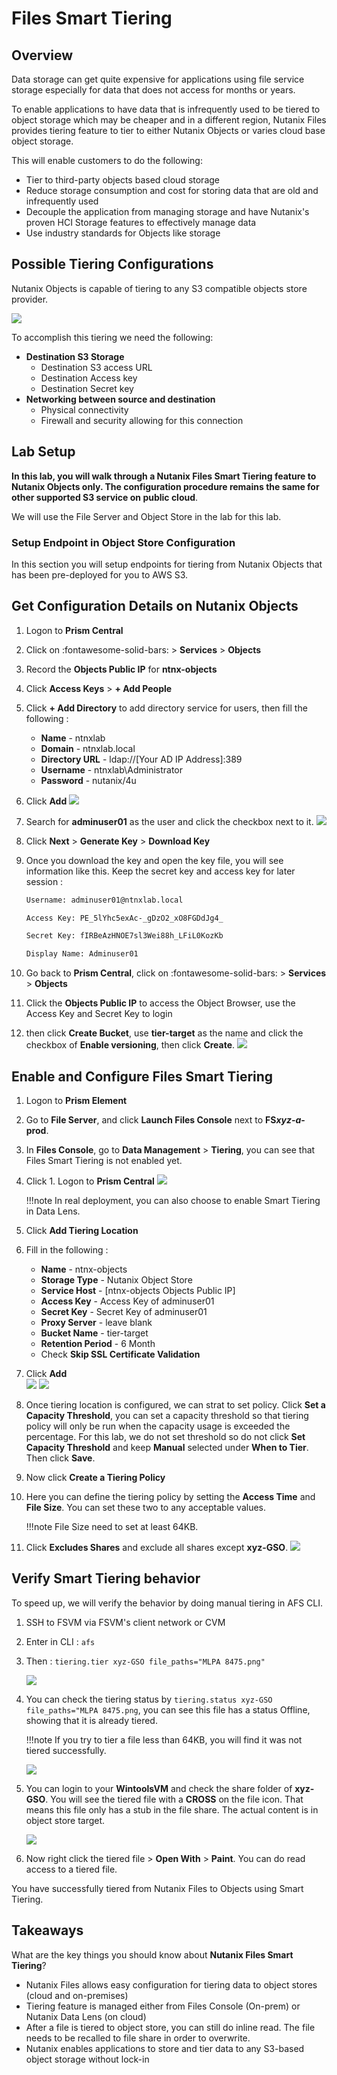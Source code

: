 # Files Smart Tiering 

## Overview

Data storage can get quite expensive for applications using file service storage especially for data that does not access for months or years.

To enable applications to have data that is infrequently used to be tiered to object storage which may be cheaper and in a different region, Nutanix Files provides tiering feature to tier to either Nutanix Objects or varies cloud base object storage.

This will enable customers to do the following:

-   Tier to third-party objects based cloud storage
-   Reduce storage consumption and cost for storing data that are old and infrequently used
-   Decouple the application from managing storage and have Nutanix's proven HCI Storage features to effectively manage data
-   Use industry standards for Objects like storage

## Possible Tiering Configurations

Nutanix Objects is capable of tiering to any S3 compatible objects store provider.

![](images/1.png)

To accomplish this tiering we need the following:

-   **Destination S3 Storage**
    -   Destination S3 access URL
    -   Destination Access key
    -   Destination Secret key
-   **Networking between source and destination**
    -   Physical connectivity
    -   Firewall and security allowing for this connection

## Lab Setup

**In this lab, you will walk through a Nutanix Files Smart Tiering feature to Nutanix Objects only. The configuration procedure remains the same for other supported S3 service on public cloud**.

We will use the File Server and Object Store in the lab for this lab.
### Setup Endpoint in Object Store Configuration

In this section you will setup endpoints for tiering from Nutanix
Objects that has been pre-deployed for you to AWS S3.

## Get Configuration Details on Nutanix Objects

1.  Logon to **Prism Central**

2.  Click on :fontawesome-solid-bars: > **Services** > **Objects**

3.  Record the **Objects Public IP** for **ntnx-objects**

4.  Click **Access Keys** > **+ Add People**

5.  Click **+ Add Directory** to add directory service for users, then fill the following :
    -   **Name** - ntnxlab
    -   **Domain** - ntnxlab.local
    -   **Directory URL** - ldap://[Your AD IP Address]:389
    -   **Username** - ntnxlab\Administrator
    -   **Password** - nutanix/4u
    
6.  Click **Add**
    ![](images/2.png)

7.  Search for **adminuser01** as the user and click the checkbox next to it.
    ![](images/3.png)

8.  Click **Next** > **Generate Key** > **Download Key**

9.  Once you download the key and open the key file, you will see information like this. Keep the secret key and access key for later session :
    
    ```bash title="Sample file only - do not copy"
    Username: adminuser01@ntnxlab.local

    Access Key: PE_5lYhc5exAc-_gDzO2_xO8FGDdJg4_

    Secret Key: fIRBeAzHNOE7sl3Wei88h_LFiL0KozKb

    Display Name: Adminuser01
    ```

10. Go back to **Prism Central**, click on :fontawesome-solid-bars: > **Services** > **Objects**

11. Click the **Objects Public IP** to access the Object Browser, use the Access Key and Secret Key to login

12. then click **Create Bucket**, use **tier-target** as the name and click the checkbox of **Enable versioning**, then click **Create**.
        ![](images/1.1.png)

## Enable and Configure Files Smart Tiering

1.  Logon to **Prism Element**

2.  Go to **File Server**, and click **Launch Files Console** next to **FS*xyz-a*-prod**.

3.  In **Files Console**, go to **Data Management** > **Tiering**, you can see that Files Smart Tiering is not enabled yet. 

4.  Click 1.  Logon to **Prism Central**
    ![](images/4.png)

    !!!note 
           In real deployment, you can also choose to enable Smart Tiering in Data Lens.

5.  Click **Add Tiering Location**

6.  Fill in the following : 
    - **Name** - ntnx-objects
    - **Storage Type** - Nutanix Object Store
    - **Service Host** - [ntnx-objects Objects Public IP]
    - **Access Key** - Access Key of adminuser01
    - **Secret Key** - Secret Key of adminuser01
    - **Proxy Server** - leave blank
    - **Bucket Name** - tier-target
    - **Retention Period** - 6 Month
    - Check **Skip SSL Certificate Validation**

7.  Click **Add**  
    ![](images/5.1.png)
    ![](images/5.2.png)

8.  Once tiering location is configured, we can strat to set policy. Click **Set a Capacity Threshold**, you can set a capacity threshold so that tiering policy will only be run when the capacity usage is exceeded the percentage. For this lab, we do not set threshold so do not click **Set Capacity Threshold** and keep **Manual** selected under **When to Tier**. Then click **Save**.

9.  Now click **Create a Tiering Policy**

10. Here you can define the tiering policy by setting the **Access Time** and **File Size**. You can set these two to any acceptable values.

    !!!note 
           File Size need to set at least 64KB.

11. Click **Excludes Shares** and exclude all shares except **xyz-GSO**.
    ![](images/6.png)


## Verify Smart Tiering behavior

To speed up, we will verify the behavior by doing manual tiering in AFS CLI.

1.  SSH to FSVM via FSVM's client network or CVM

2.  Enter in CLI : ``afs``

3.  Then : ``tiering.tier xyz-GSO file_paths="MLPA 8475.png"``

    ![](images/7.png)

4.  You can check the tiering status by ``tiering.status xyz-GSO file_paths="MLPA 8475.png``, you can see this file has a status Offline, showing that it is already tiered.
    
    !!!note 
           If you try to tier a file less than 64KB, you will find it was not tiered successfully.

    ![](images/8.png)

5.  You can login to your **WintoolsVM** and check the share folder of **xyz-GSO**. You will see the tiered file with a **CROSS** on the file icon. That means this file only has a stub in the file share. The actual content is in object store target.

    ![](images/9.png)

6.  Now right click the tiered file > **Open With** > **Paint**. You can do read access to a tiered file. 

You have successfully tiered from Nutanix Files to Objects using Smart Tiering.

## Takeaways

What are the key things you should know about **Nutanix Files Smart Tiering**?

-   Nutanix Files allows easy configuration for tiering data to object stores (cloud and on-premises)
-   Tiering feature is managed either from Files Console (On-prem) or Nutanix Data Lens (on cloud)
-   After a file is tiered to object store, you can still do inline read. The file needs to be recalled to file share in order to overwrite.
-   Nutanix enables applications to store and tier data to any S3-based object storage without lock-in
